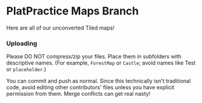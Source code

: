 # PlatPractice Maps Branch

Here are all of our unconverted Tiled maps!

### Uploading

Please DO NOT compress/zip your files. Place them in subfolders with descriptive names. (For example, `ForestMap` or `Castle`; avoid names like Test or `placeholder`.)

You can commit and push as normal. Since this technically isn't traditional code, avoid editing other contributors' files unless you have explicit permission from them. Merge conflicts can get real nasty!